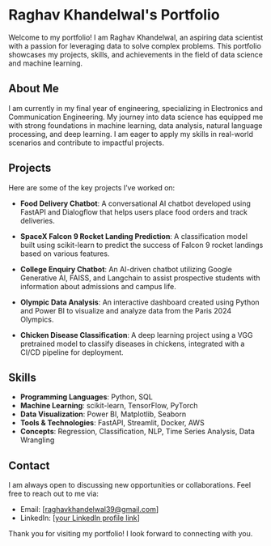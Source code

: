 # Raghav Khandelwal's Portfolio

Welcome to my portfolio! I am Raghav Khandelwal, an aspiring data scientist with a passion for leveraging data to solve complex problems. This portfolio showcases my projects, skills, and achievements in the field of data science and machine learning.

## About Me

I am currently in my final year of engineering, specializing in Electronics and Communication Engineering. My journey into data science has equipped me with strong foundations in machine learning, data analysis, natural language processing, and deep learning. I am eager to apply my skills in real-world scenarios and contribute to impactful projects.

## Projects

Here are some of the key projects I’ve worked on:

- **Food Delivery Chatbot**: A conversational AI chatbot developed using FastAPI and Dialogflow that helps users place food orders and track deliveries.
  
- **SpaceX Falcon 9 Rocket Landing Prediction**: A classification model built using scikit-learn to predict the success of Falcon 9 rocket landings based on various features.

- **College Enquiry Chatbot**: An AI-driven chatbot utilizing Google Generative AI, FAISS, and Langchain to assist prospective students with information about admissions and campus life.

- **Olympic Data Analysis**: An interactive dashboard created using Python and Power BI to visualize and analyze data from the Paris 2024 Olympics.

- **Chicken Disease Classification**: A deep learning project using a VGG pretrained model to classify diseases in chickens, integrated with a CI/CD pipeline for deployment.

## Skills

- **Programming Languages**: Python, SQL
- **Machine Learning**: scikit-learn, TensorFlow, PyTorch
- **Data Visualization**: Power BI, Matplotlib, Seaborn
- **Tools & Technologies**: FastAPI, Streamlit, Docker, AWS
- **Concepts**: Regression, Classification, NLP, Time Series Analysis, Data Wrangling

## Contact

I am always open to discussing new opportunities or collaborations. Feel free to reach out to me via:

- Email: [raghavkhandelwal39@gmail.com]
- LinkedIn: [[your LinkedIn profile link](https://www.linkedin.com/in/raghav-khandelwal-a42545228/)]

Thank you for visiting my portfolio! I look forward to connecting with you.
